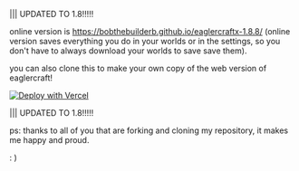 ||| UPDATED TO 1.8!!!!!

online version is https://bobthebuilderb.github.io/eaglercraftx-1.8.8/ (online version saves everything you do in your worlds or in the settings, so you don't have to always download your worlds to save save them).

you can also clone this to make your own copy of the web version of eaglercraft!

[![Deploy with Vercel](https://vercel.com/button)](https://vercel.com/new/clone?repository-url=https%3A%2F%2Fgithub.com%2FBobTheBuilderB%2Fmc-eagercraft-1.8.8%2F)

||| UPDATED TO 1.8!!!!!

ps: thanks to all of you that are forking and cloning my repository, it makes me happy and proud.

: )
